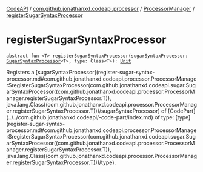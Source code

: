 [CodeAPI](../../index.md) / [com.github.jonathanxd.codeapi.processor](../index.md) / [ProcessorManager](index.md) / [registerSugarSyntaxProcessor](.)

# registerSugarSyntaxProcessor

`abstract fun <T> registerSugarSyntaxProcessor(sugarSyntaxProcessor: `[`SugarSyntaxProcessor`](../../com.github.jonathanxd.codeapi.sugar/-sugar-syntax-processor/index.md)`<T>, type: Class<T>): `[`Unit`](https://kotlinlang.org/api/latest/jvm/stdlib/kotlin/-unit/index.html)

Registers a [sugarSyntaxProcessor](register-sugar-syntax-processor.md#com.github.jonathanxd.codeapi.processor.ProcessorManager$registerSugarSyntaxProcessor(com.github.jonathanxd.codeapi.sugar.SugarSyntaxProcessor((com.github.jonathanxd.codeapi.processor.ProcessorManager.registerSugarSyntaxProcessor.T)), java.lang.Class((com.github.jonathanxd.codeapi.processor.ProcessorManager.registerSugarSyntaxProcessor.T)))/sugarSyntaxProcessor) of [CodePart](../../com.github.jonathanxd.codeapi/-code-part/index.md) of type: [type](register-sugar-syntax-processor.md#com.github.jonathanxd.codeapi.processor.ProcessorManager$registerSugarSyntaxProcessor(com.github.jonathanxd.codeapi.sugar.SugarSyntaxProcessor((com.github.jonathanxd.codeapi.processor.ProcessorManager.registerSugarSyntaxProcessor.T)), java.lang.Class((com.github.jonathanxd.codeapi.processor.ProcessorManager.registerSugarSyntaxProcessor.T)))/type).

